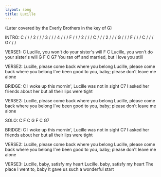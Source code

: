 ```yaml
---
layout: song
title: Lucille
---
```

(Later covered by the Everly Brothers in the key of G)
 
INTRO:
C / / / 2 / / / 3 / / / 4 / / /
F / / / 2 / / / C / / / 2 / / /
G / / / F / / / C / / / G7 / /
 
VERSE1:
  C
Lucille, you won't do your sister's will
F                                 C
Lucille, you won't do your sister's will
G                        F          C     G7
You ran off and married, but I love you still 

VERSE2:
Lucille, please come back where you belong
Lucille, please come back where you belong
I've been good to you, baby; please don't leave me alone
 
BRIDGE:
  C
I woke up this mornin', Lucille was not in sight  C7
I asked her friends about her but all their lips were tight 

VERSE2:
Lucille, please come back where you belong
Lucille, please come back where you belong
I've been good to you, baby; please don't leave me alone
 
SOLO:
C F C G F C G7
 
BRIDGE:
  C
I woke up this mornin', Lucille was not in sight 
C7
I asked her friends about her but all their lips were tight 

VERSE2:
Lucille, please come back where you belong
Lucille, please come back where you belong
I've been good to you, baby; please don't leave me alone
 
VERSE3:
Lucille, baby, satisfy my heart
Lucille, baby, satisfy my heart
The place I went to, baby
It gave us such a wonderful start